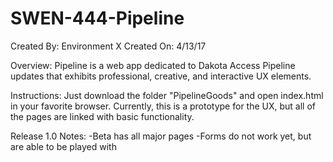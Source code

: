 # SWEN-444-Pipeline

Created By: Environment X
Created On: 4/13/17

Overview: Pipeline is a web app dedicated to Dakota Access Pipeline updates
that exhibits professional, creative, and interactive UX elements.

Instructions:
Just download the folder "PipelineGoods" and open index.html in your favorite browser.
Currently, this is a prototype for the UX, but all of the pages are linked with basic
functionality.

Release 1.0 Notes:
-Beta has all major pages
-Forms do not work yet, but are able to be played with

